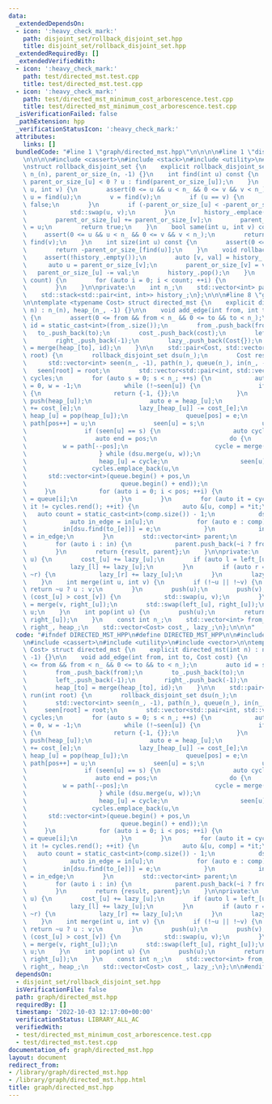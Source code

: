 ```yaml
---
data:
  _extendedDependsOn:
  - icon: ':heavy_check_mark:'
    path: disjoint_set/rollback_disjoint_set.hpp
    title: disjoint_set/rollback_disjoint_set.hpp
  _extendedRequiredBy: []
  _extendedVerifiedWith:
  - icon: ':heavy_check_mark:'
    path: test/directed_mst.test.cpp
    title: test/directed_mst.test.cpp
  - icon: ':heavy_check_mark:'
    path: test/directed_mst_minimum_cost_arborescence.test.cpp
    title: test/directed_mst_minimum_cost_arborescence.test.cpp
  _isVerificationFailed: false
  _pathExtension: hpp
  _verificationStatusIcon: ':heavy_check_mark:'
  attributes:
    links: []
  bundledCode: "#line 1 \"graph/directed_mst.hpp\"\n\n\n\n#line 1 \"disjoint_set/rollback_disjoint_set.hpp\"\
    \n\n\n\n#include <cassert>\n#include <stack>\n#include <utility>\n#include <vector>\n\
    \nstruct rollback_disjoint_set {\n    explicit rollback_disjoint_set(int n) :\
    \ n_(n), parent_or_size_(n, -1) {}\n    int find(int u) const {\n        return\
    \ parent_or_size_[u] < 0 ? u : find(parent_or_size_[u]);\n    }\n    bool merge(int\
    \ u, int v) {\n        assert(0 <= u && u < n_ && 0 <= v && v < n_);\n       \
    \ u = find(u);\n        v = find(v);\n        if (u == v) {\n            return\
    \ false;\n        }\n        if (-parent_or_size_[u] < -parent_or_size_[v]) {\n\
    \            std::swap(u, v);\n        }\n        history_.emplace(v, parent_or_size_[v]);\n\
    \        parent_or_size_[u] += parent_or_size_[v];\n        parent_or_size_[v]\
    \ = u;\n        return true;\n    }\n    bool same(int u, int v) const {\n   \
    \     assert(0 <= u && u < n_ && 0 <= v && v < n_);\n        return find(u) ==\
    \ find(v);\n    }\n    int size(int u) const {\n        assert(0 <= u && u < n_);\n\
    \        return -parent_or_size_[find(u)];\n    }\n    void rollback() {\n   \
    \     assert(!history_.empty());\n        auto [v, val] = history_.top();\n  \
    \      auto u = parent_or_size_[v];\n        parent_or_size_[v] = val;\n     \
    \   parent_or_size_[u] -= val;\n        history_.pop();\n    }\n    void rollback(int\
    \ count) {\n        for (auto i = 0; i < count; ++i) {\n            rollback();\n\
    \        }\n    }\n\nprivate:\n    int n_;\n    std::vector<int> parent_or_size_;\n\
    \    std::stack<std::pair<int, int>> history_;\n};\n\n\n#line 8 \"graph/directed_mst.hpp\"\
    \n\ntemplate <typename Cost> struct directed_mst {\n    explicit directed_mst(int\
    \ n) : n_(n), heap_(n_, -1) {}\n\n    void add_edge(int from, int to, Cost cost)\
    \ {\n        assert(0 <= from && from < n_ && 0 <= to && to < n_);\n        auto\
    \ id = static_cast<int>(from_.size());\n        from_.push_back(from);\n     \
    \   to_.push_back(to);\n        cost_.push_back(cost);\n        left_.push_back(-1);\n\
    \        right_.push_back(-1);\n        lazy_.push_back(Cost{});\n        heap_[to]\
    \ = merge(heap_[to], id);\n    }\n\n    std::pair<Cost, std::vector<int>> run(int\
    \ root) {\n        rollback_disjoint_set dsu(n_);\n        Cost result{};\n  \
    \      std::vector<int> seen(n_, -1), path(n_), queue(n_), in(n_, -1);\n     \
    \   seen[root] = root;\n        std::vector<std::pair<int, std::vector<int>>>\
    \ cycles;\n        for (auto s = 0; s < n_; ++s) {\n            auto u = s, pos\
    \ = 0, w = -1;\n            while (!~seen[u]) {\n                if (!~heap_[u])\
    \ {\n                    return {-1, {}};\n                }\n               \
    \ push(heap_[u]);\n                auto e = heap_[u];\n                result\
    \ += cost_[e];\n                lazy_[heap_[u]] -= cost_[e];\n               \
    \ heap_[u] = pop(heap_[u]);\n                queue[pos] = e;\n               \
    \ path[pos++] = u;\n                seen[u] = s;\n                u = dsu.find(from_[e]);\n\
    \                if (seen[u] == s) {\n                    auto cycle = -1;\n \
    \                   auto end = pos;\n                    do {\n              \
    \          w = path[--pos];\n                        cycle = merge(cycle, heap_[w]);\n\
    \                    } while (dsu.merge(u, w));\n                    u = dsu.find(u);\n\
    \                    heap_[u] = cycle;\n                    seen[u] = -1;\n  \
    \                  cycles.emplace_back(u,\n                                  \
    \      std::vector<int>(queue.begin() + pos,\n                               \
    \                          queue.begin() + end));\n                }\n       \
    \     }\n            for (auto i = 0; i < pos; ++i) {\n                in[dsu.find(to_[queue[i]])]\
    \ = queue[i];\n            }\n        }\n        for (auto it = cycles.rbegin();\
    \ it != cycles.rend(); ++it) {\n            auto &[u, comp] = *it;\n         \
    \   auto count = static_cast<int>(comp.size()) - 1;\n            dsu.rollback(count);\n\
    \            auto in_edge = in[u];\n            for (auto e : comp) {\n      \
    \          in[dsu.find(to_[e])] = e;\n            }\n            in[dsu.find(to_[in_edge])]\
    \ = in_edge;\n        }\n        std::vector<int> parent;\n        parent.reserve(n_);\n\
    \        for (auto i : in) {\n            parent.push_back(~i ? from_[i] : -1);\n\
    \        }\n        return {result, parent};\n    }\n\nprivate:\n    void push(int\
    \ u) {\n        cost_[u] += lazy_[u];\n        if (auto l = left_[u]; ~l) {\n\
    \            lazy_[l] += lazy_[u];\n        }\n        if (auto r = right_[u];\
    \ ~r) {\n            lazy_[r] += lazy_[u];\n        }\n        lazy_[u] = 0;\n\
    \    }\n    int merge(int u, int v) {\n        if (!~u || !~v) {\n           \
    \ return ~u ? u : v;\n        }\n        push(u);\n        push(v);\n        if\
    \ (cost_[u] > cost_[v]) {\n            std::swap(u, v);\n        }\n        right_[u]\
    \ = merge(v, right_[u]);\n        std::swap(left_[u], right_[u]);\n        return\
    \ u;\n    }\n    int pop(int u) {\n        push(u);\n        return merge(left_[u],\
    \ right_[u]);\n    }\n    const int n_;\n    std::vector<int> from_, to_, left_,\
    \ right_, heap_;\n    std::vector<Cost> cost_, lazy_;\n};\n\n\n"
  code: "#ifndef DIRECTED_MST_HPP\n#define DIRECTED_MST_HPP\n\n#include \"disjoint_set/rollback_disjoint_set.hpp\"\
    \n#include <cassert>\n#include <utility>\n#include <vector>\n\ntemplate <typename\
    \ Cost> struct directed_mst {\n    explicit directed_mst(int n) : n_(n), heap_(n_,\
    \ -1) {}\n\n    void add_edge(int from, int to, Cost cost) {\n        assert(0\
    \ <= from && from < n_ && 0 <= to && to < n_);\n        auto id = static_cast<int>(from_.size());\n\
    \        from_.push_back(from);\n        to_.push_back(to);\n        cost_.push_back(cost);\n\
    \        left_.push_back(-1);\n        right_.push_back(-1);\n        lazy_.push_back(Cost{});\n\
    \        heap_[to] = merge(heap_[to], id);\n    }\n\n    std::pair<Cost, std::vector<int>>\
    \ run(int root) {\n        rollback_disjoint_set dsu(n_);\n        Cost result{};\n\
    \        std::vector<int> seen(n_, -1), path(n_), queue(n_), in(n_, -1);\n   \
    \     seen[root] = root;\n        std::vector<std::pair<int, std::vector<int>>>\
    \ cycles;\n        for (auto s = 0; s < n_; ++s) {\n            auto u = s, pos\
    \ = 0, w = -1;\n            while (!~seen[u]) {\n                if (!~heap_[u])\
    \ {\n                    return {-1, {}};\n                }\n               \
    \ push(heap_[u]);\n                auto e = heap_[u];\n                result\
    \ += cost_[e];\n                lazy_[heap_[u]] -= cost_[e];\n               \
    \ heap_[u] = pop(heap_[u]);\n                queue[pos] = e;\n               \
    \ path[pos++] = u;\n                seen[u] = s;\n                u = dsu.find(from_[e]);\n\
    \                if (seen[u] == s) {\n                    auto cycle = -1;\n \
    \                   auto end = pos;\n                    do {\n              \
    \          w = path[--pos];\n                        cycle = merge(cycle, heap_[w]);\n\
    \                    } while (dsu.merge(u, w));\n                    u = dsu.find(u);\n\
    \                    heap_[u] = cycle;\n                    seen[u] = -1;\n  \
    \                  cycles.emplace_back(u,\n                                  \
    \      std::vector<int>(queue.begin() + pos,\n                               \
    \                          queue.begin() + end));\n                }\n       \
    \     }\n            for (auto i = 0; i < pos; ++i) {\n                in[dsu.find(to_[queue[i]])]\
    \ = queue[i];\n            }\n        }\n        for (auto it = cycles.rbegin();\
    \ it != cycles.rend(); ++it) {\n            auto &[u, comp] = *it;\n         \
    \   auto count = static_cast<int>(comp.size()) - 1;\n            dsu.rollback(count);\n\
    \            auto in_edge = in[u];\n            for (auto e : comp) {\n      \
    \          in[dsu.find(to_[e])] = e;\n            }\n            in[dsu.find(to_[in_edge])]\
    \ = in_edge;\n        }\n        std::vector<int> parent;\n        parent.reserve(n_);\n\
    \        for (auto i : in) {\n            parent.push_back(~i ? from_[i] : -1);\n\
    \        }\n        return {result, parent};\n    }\n\nprivate:\n    void push(int\
    \ u) {\n        cost_[u] += lazy_[u];\n        if (auto l = left_[u]; ~l) {\n\
    \            lazy_[l] += lazy_[u];\n        }\n        if (auto r = right_[u];\
    \ ~r) {\n            lazy_[r] += lazy_[u];\n        }\n        lazy_[u] = 0;\n\
    \    }\n    int merge(int u, int v) {\n        if (!~u || !~v) {\n           \
    \ return ~u ? u : v;\n        }\n        push(u);\n        push(v);\n        if\
    \ (cost_[u] > cost_[v]) {\n            std::swap(u, v);\n        }\n        right_[u]\
    \ = merge(v, right_[u]);\n        std::swap(left_[u], right_[u]);\n        return\
    \ u;\n    }\n    int pop(int u) {\n        push(u);\n        return merge(left_[u],\
    \ right_[u]);\n    }\n    const int n_;\n    std::vector<int> from_, to_, left_,\
    \ right_, heap_;\n    std::vector<Cost> cost_, lazy_;\n};\n\n#endif // DIRECTED_MST_HPP"
  dependsOn:
  - disjoint_set/rollback_disjoint_set.hpp
  isVerificationFile: false
  path: graph/directed_mst.hpp
  requiredBy: []
  timestamp: '2022-10-03 12:17:00+00:00'
  verificationStatus: LIBRARY_ALL_AC
  verifiedWith:
  - test/directed_mst_minimum_cost_arborescence.test.cpp
  - test/directed_mst.test.cpp
documentation_of: graph/directed_mst.hpp
layout: document
redirect_from:
- /library/graph/directed_mst.hpp
- /library/graph/directed_mst.hpp.html
title: graph/directed_mst.hpp
---
```

